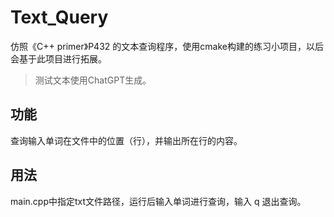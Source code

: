 # Text_Query

仿照《C++ primer》P432 的文本查询程序，使用cmake构建的练习小项目，以后会基于此项目进行拓展。

> 测试文本使用ChatGPT生成。

## 功能

查询输入单词在文件中的位置（行），并输出所在行的内容。

## 用法

main.cpp中指定txt文件路径，运行后输入单词进行查询，输入 q 退出查询。

